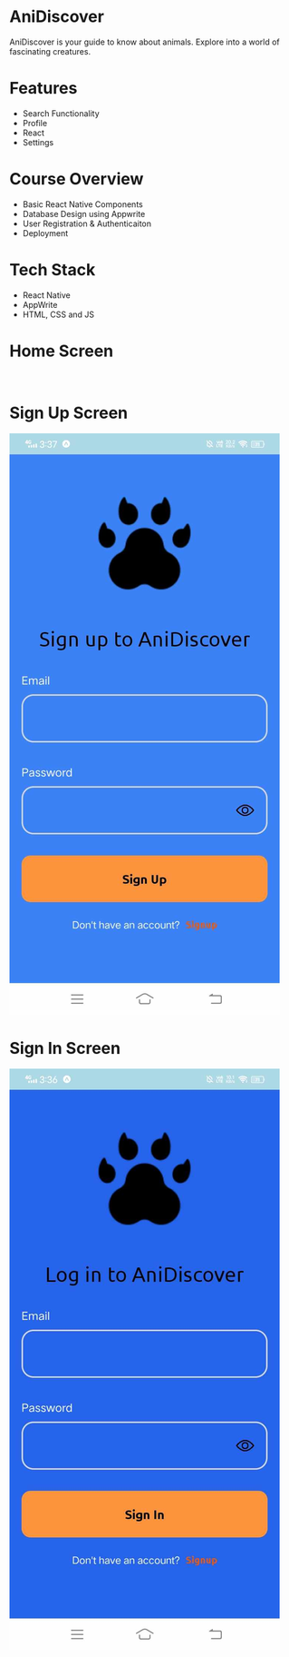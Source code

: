 # AniDiscover
AniDiscover is your guide to know about
animals. Explore into a world of fascinating creatures.

# Features
* Search Functionality
* Profile
* React
* Settings

# Course Overview
* Basic React Native Components
* Database Design using Appwrite
* User Registration & Authenticaiton
* Deployment

# Tech Stack
* React Native
* AppWrite
* HTML, CSS and JS

# Home Screen
<img src="">  

# Sign Up Screen
<img src="assets/Signup.png">  

# Sign In Screen
<img src="assets/Signin.png">  

 